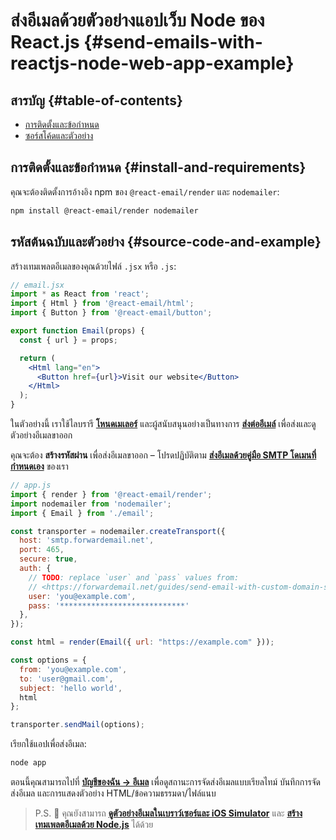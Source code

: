 # ส่งอีเมลด้วยตัวอย่างแอปเว็บ Node ของ React.js {#send-emails-with-reactjs-node-web-app-example}

## สารบัญ {#table-of-contents}

* [การติดตั้งและข้อกำหนด](#install-and-requirements)
* [ซอร์สโค้ดและตัวอย่าง](#source-code-and-example)

## การติดตั้งและข้อกำหนด {#install-and-requirements}

คุณจะต้องติดตั้งการอ้างอิง npm ของ `@react-email/render` และ `nodemailer`:

```sh
npm install @react-email/render nodemailer
```

## รหัสต้นฉบับและตัวอย่าง {#source-code-and-example}

สร้างเทมเพลตอีเมลของคุณด้วยไฟล์ `.jsx` หรือ `.js`:

```jsx
// email.jsx
import * as React from 'react';
import { Html } from '@react-email/html';
import { Button } from '@react-email/button';

export function Email(props) {
  const { url } = props;

  return (
    <Html lang="en">
      <Button href={url}>Visit our website</Button>
    </Html>
  );
}
```

ในตัวอย่างนี้ เราใช้ไลบรารี **[โหนดเมเลอร์](https://github.com/nodemailer/nodemailer)** และผู้สนับสนุนอย่างเป็นทางการ **[ส่งต่ออีเมล์](https://forwardemail.net)** เพื่อส่งและดูตัวอย่างอีเมลขาออก

คุณจะต้อง <strong class="text-success"><i class="fa fa-key"></i> สร้างรหัสผ่าน</strong> เพื่อส่งอีเมลขาออก – โปรดปฏิบัติตาม **[ส่งอีเมลด้วยคู่มือ SMTP โดเมนที่กำหนดเอง](/guides/send-email-with-custom-domain-smtp)** ของเรา

<!-- https://github.com/nodemailer/nodemailer-web/pull/22 -->

```js
// app.js
import { render } from '@react-email/render';
import nodemailer from 'nodemailer';
import { Email } from './email';

const transporter = nodemailer.createTransport({
  host: 'smtp.forwardemail.net',
  port: 465,
  secure: true,
  auth: {
    // TODO: replace `user` and `pass` values from:
    // <https://forwardemail.net/guides/send-email-with-custom-domain-smtp>
    user: 'you@example.com',
    pass: '****************************'
  },
});

const html = render(Email({ url: "https://example.com" }));

const options = {
  from: 'you@example.com',
  to: 'user@gmail.com',
  subject: 'hello world',
  html
};

transporter.sendMail(options);
```

เรียกใช้แอปเพื่อส่งอีเมล:

```sh
node app
```

ตอนนี้คุณสามารถไปที่ **[บัญชีของฉัน → อีเมล](/my-account/emails)** เพื่อดูสถานะการจัดส่งอีเมลแบบเรียลไทม์ บันทึกการจัดส่งอีเมล และการแสดงตัวอย่าง HTML/ข้อความธรรมดา/ไฟล์แนบ

> P.S. :tada: คุณยังสามารถ **[ดูตัวอย่างอีเมลในเบราว์เซอร์และ iOS Simulator](/docs/test-preview-email-rendering-browsers-ios-simulator)** และ **[สร้างเทมเพลตอีเมลด้วย Node.js](/docs/send-emails-with-node-js-javascript)** ได้ด้วย